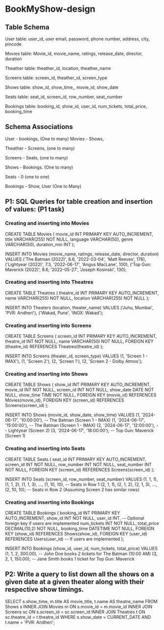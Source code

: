 # BookMyShow-design



## Table Schema

User table:
user_id, user email, password, phone number, address, city, pincode

Movies table:
Movie_id, movie_name, ratings, release_date, director, duration

Theather table:
theather_id, location, theather_name

Screens table:
screen_id, theather_id, screen_type

Shows table:
show_id, show_time,, movie_id, show_date

Seats table:
seat_id, screen_id, row_number, seat_number

Bookings table:
booking_id, show_id, user_id, num_tickets, total_price, booking_time




## Schema Associations

User - bookings,  (One to many)
Movies - Shows,  

Theather - Screens, (one to many)

Screens - Seats,  (one to many)

Shows - Bookings. (One to many)

Seats - 0  (one to one)

Bookings - Show, User (One to Many)






## P1: SQL Queries for table creation and insertion of values:  (P1 task)



### Creating and inserting into Movies

CREATE TABLE Movies (
  movie_id INT PRIMARY KEY AUTO_INCREMENT,
  title VARCHAR(255) NOT NULL,
  language VARCHAR(50),
  genre VARCHAR(50),
  duration_min INT
);

INSERT INTO Movies (movie_name, ratings, release_date, director, duration)
VALUES ('The Batman (2022)', 8.6, '2022-03-04', 'Matt Reeves', 176),
       ('Lightyear (2022)', 7.3, '2022-06-17', 'Angus MacLane', 100),
       ('Top Gun: Maverick (2022)', 8.6, '2022-05-27', 'Joseph Kosinski', 130);


### Creating and inserting into Theatres

CREATE TABLE Theatres (
  theatre_id INT PRIMARY KEY AUTO_INCREMENT,
  name VARCHAR(255) NOT NULL,
  location VARCHAR(255) NOT NULL
);

INSERT INTO Theaters (location, theater_name)
VALUES ('Juhu, Mumbai', 'PVR: Andheri'),
       ('Wakad, Pune', 'INOX: Wakad');


### Creating and inserting into Screens

CREATE TABLE Screens (
  screen_id INT PRIMARY KEY AUTO_INCREMENT,
  theatre_id INT NOT NULL,
  name VARCHAR(50) NOT NULL,
  FOREIGN KEY (theatre_id) REFERENCES Theatres(theatre_id)
);


INSERT INTO Screens (theater_id, screen_type)
VALUES (1, 'Screen 1 - IMAX'),
       (1, 'Screen 2'),
       (2, 'Screen 1'),
       (2, 'Screen 2 - Dolby Atmos');


### Creating and inserting into Shows

CREATE TABLE Shows (
  show_id INT PRIMARY KEY AUTO_INCREMENT,
  movie_id INT NOT NULL,
  screen_id INT NOT NULL,
  show_date DATE NOT NULL,
  show_time TIME NOT NULL,
  FOREIGN KEY (movie_id) REFERENCES Movies(movie_id),
  FOREIGN KEY (screen_id) REFERENCES Screens(screen_id)
);

INSERT INTO Shows (movie_id, show_date, show_time)
VALUES (1, '2024-06-17', '10:00:00'),  -- The Batman (Screen 1 - IMAX)
       (1, '2024-06-17', '15:00:00'),  -- The Batman (Screen 1 - IMAX)
       (2, '2024-06-17', '12:00:00'),  -- Lightyear (Screen 2)
       (3, '2024-06-17', '18:00:00');  -- Top Gun: Maverick (Screen 1)



### Creating and inserting into Seats

CREATE TABLE Seats (
  seat_id INT PRIMARY KEY AUTO_INCREMENT,
  screen_id INT NOT NULL,
  row_number INT NOT NULL,
  seat_number INT NOT NULL,
  FOREIGN KEY (screen_id) REFERENCES Screens(screen_id)
);


INSERT INTO Seats (screen_id, row_number, seat_number)
VALUES (1, 1, 1), (1, 1, 2), (1, 1, 3), ..., (1, 10, 10),  -- Seats in Row 1
       (2, 1, 1), (2, 1, 2), (2, 1, 3), ..., (2, 10, 10);  -- Seats in Row 2 (Assuming Screen 2 has similar rows)


### Creating and inserting into Bookings

CREATE TABLE Bookings (
  booking_id INT PRIMARY KEY AUTO_INCREMENT,
  show_id INT NOT NULL,
  user_id INT,  -- Optional foreign key if users are implemented
  num_tickets INT NOT NULL,
  total_price DECIMAL(10,2) NOT NULL,
  booking_time DATETIME NOT NULL,
  FOREIGN KEY (show_id) REFERENCES Shows(show_id),
  FOREIGN KEY (user_id) REFERENCES Users(user_id)  -- If users are implemented
);


INSERT INTO Bookings (show_id, user_id, num_tickets, total_price)
VALUES (1, 1, 2, 300.00),  -- John Doe books 2 tickets for The Batman (10:00 AM)
       (3, 2, 1, 150.00);   -- Jane Smith books 1 ticket for Top Gun: Maverick






## P2: Write a query to list down all the shows on a given date at a given theater along with their respective show timings.  



SELECT s.show_time, m.title AS movie_title, t.name AS theatre_name
FROM Shows s
INNER JOIN Movies m ON s.movie_id = m.movie_id
INNER JOIN Screens sc ON s.screen_id = sc.screen_id
INNER JOIN Theatres t ON sc.theatre_id = t.theatre_id
WHERE s.show_date = CURRENT_DATE
  AND t.name = 'PVR: Andheri'; 





